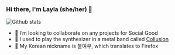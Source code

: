 ### Hi there, I'm Layla (she/her) 👋 

![Github stats](https://github-readme-stats.vercel.app/api?username=laylaxh&show_icons=false&theme=radical&count_private=true&hide=issues)

- 👯 I’m looking to collaborate on any projects for Social Good
- 🎵 I used to play the synthesizer in a metal band called [Collusion](https://open.spotify.com/track/2jwzC2mdjmYTKS30HFmA3d?si=Q7_SW69fRkalvXAgEQjENg)
- 🦊 My Korean nickname is 불여우, which translates to Firefox
